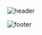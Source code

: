 ![header](https://capsule-render.vercel.app/api?type=wave&color=timeGradient&height=200)

![footer](https://capsule-render.vercel.app/api?type=wave&color=timeGradient&section=footer&height=200)
